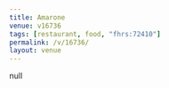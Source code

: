 ```yaml
---
title: Amarone
venue: v16736
tags: [restaurant, food, "fhrs:72410"]
permalink: /v/16736/
layout: venue
---
```

null